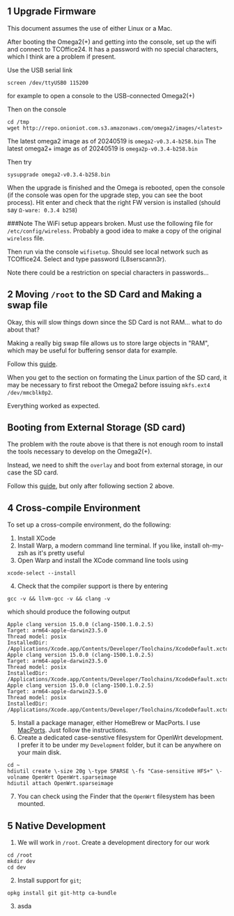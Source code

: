 ## 1 Upgrade Firmware
This document assumes the use of either Linux or a Mac.

After booting the Omega2(+) and getting into the console, set up the wifi and connect to TCOffice24. It has a password with no special characters, which I think are a problem if present.

Use the USB serial link
```
screen /dev/ttyUSB0 115200
```
for example to open a console to the USB-connected Omega2(+)

Then on the console
```
cd /tmp
wget http://repo.onioniot.com.s3.amazonaws.com/omega2/images/<latest>
```
The latest omega2 image as of 20240519 is `omega2-v0.3.4-b258.bin`
The latest omega2+ image as of 20240519 is `omega2p-v0.3.4-b258.bin`

Then try
```
sysupgrade omega2-v0.3.4-b258.bin
```

When the upgrade is finished and the Omega is rebooted, open the console (if the console was open for the upgrade step, you can see the boot process). Hit enter and check that the right FW version is installed (should say `Ω-ware: 0.3.4 b258`)

###Note The WiFi setup appears broken. Must use the following file for `/etc/config/wireless`. Probably a good idea to make a copy of the original `wireless` file.

Then run via the console `wifisetup`.  Should see local network such as TCOffice24. Select and type password (L8serscann3r).

Note there could be a restriction on special characters in passwords...

## 2 Moving `/root` to the SD Card and Making a swap file

Okay, this will slow things down since the SD Card is not RAM... what to do about that?

Making a really big swap file allows us to store large objects in "RAM", which may be useful for buffering sensor data for example.

Follow this [guide](https://github.com/pjobson/onion_omega2p_experiments/blob/master/docs/setting_up_sdcard_for_root_and_swap.md).

When you get to the section on formating the Linux partion of the SD card, it may be necessary to first reboot the Omega2 before issuing `mkfs.ext4 /dev/mmcblk0p2`.

Everything worked as expected.

## Booting from External Storage (SD card)

The problem with the route above is that there is not enough room to install the tools necessary to develop on the Omega2(+). 

Instead, we need to shift the `overlay` and boot from external storage, in our case the SD card.

Follow this [guide](https://docs.onion.io/omega2-docs/boot-from-external-storage.html#boot-from-external-storage), but only after following section 2 above.



## 4 Cross-compile Environment

To set up a cross-compile environment, do the following:

1. Install XCode
2. Install Warp, a modern command line terminal. If you like, install oh-my-zsh as it's pretty useful
3. Open Warp and install the XCode command line tools using
```
xcode-select --install
```
4. Check that the compiler support is there by entering
```
gcc -v && llvm-gcc -v && clang -v
```
which should produce the following output
```
Apple clang version 15.0.0 (clang-1500.1.0.2.5)
Target: arm64-apple-darwin23.5.0
Thread model: posix
InstalledDir: /Applications/Xcode.app/Contents/Developer/Toolchains/XcodeDefault.xctoolchain/usr/bin
Apple clang version 15.0.0 (clang-1500.1.0.2.5)
Target: arm64-apple-darwin23.5.0
Thread model: posix
InstalledDir: /Applications/Xcode.app/Contents/Developer/Toolchains/XcodeDefault.xctoolchain/usr/bin
Apple clang version 15.0.0 (clang-1500.1.0.2.5)
Target: arm64-apple-darwin23.5.0
Thread model: posix
InstalledDir: /Applications/Xcode.app/Contents/Developer/Toolchains/XcodeDefault.xctoolchain/usr/bin
```
5. Install a package manager, either HomeBrew or MacPorts. I use [MacPorts](https://www.macports.org). Just follow the instructions.
6. Create a dedicated case-senstive filesystem for OpenWrt development. I prefer it to be under my `Development` folder, but it can be anywhere on your main disk.
```
cd ~
hdiutil create \-size 20g \-type SPARSE \-fs "Case-sensitive HFS+" \-volname OpenWrt OpenWrt.sparseimage
hdiutil attach OpenWrt.sparseimage
```
7. You can check using the Finder that the `OpenWrt` filesystem has been mounted.


## 5 Native Development

1. We will work in `/root`. Create a development directory for our work
```
cd /root
mkdir dev
cd dev
```
2. Install support for `git`;
```
opkg install git git-http ca-bundle
```
3. asda
